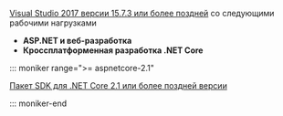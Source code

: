 [Visual Studio 2017 версии 15.7.3 или более поздней](https://www.microsoft.com/net/download/windows) со следующими рабочими нагрузками

* **ASP.NET и веб-разработка**
* **Кроссплатформенная разработка .NET Core**

::: moniker range=">= aspnetcore-2.1"

[Пакет SDK для .NET Core 2.1 или более поздней версии](https://www.microsoft.com/net/download/windows)

::: moniker-end
